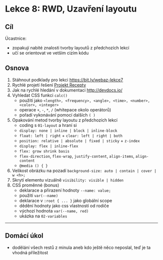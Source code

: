# Lekce 8: RWD, Uzavření layoutu

## Cíl

Úcastnice:

-   zopakují nabité znalosti tvorby layoutů z předchozích lekcí
-   učí se orientovat ve vetším cizím kódu

## Osnova

1. Stáhnout podklady pro lekci https://bit.ly/webaz-lekce7
2. Rychlé projetí řešení [Projekt Recepty](https://tvorimweb-2018-praha.github.io/projekt5-reseni/)
3. Jak na rychlé hledání v dokumentaci http://devdocs.io/
4. Vyhledat CSS funkci `calc()`
    - použití jako `<length>, <frequency>, <angle>, <time>, <number>, <color>, <integer>`
    - operace `+`, `-`, `*`, `/` (whitepace okolo operátorů)
    - pořadí vykonávání pomocí dalších `( )`
5. Opakování metod tvorby layoutu z předchozích lekcí
    - coding s `01-layout` a hraní si
    - `display: none | inline | block | inline-block`
    - `float: left | right` + `clear: left | right | both`
    - `position: relative | absolute | fixed | sticky` + `z-index`
    - `display: flex | inline-flex`
    - `flex: grow shrink basis`
    - `flex-direction`, `flex-wrap`, `justify-content`, `align-items`, `align-content`
    - `@media () { }`
6. Velikost obrázku na pozadí `background-size: auto | contain | cover | w <h>;`
7. Skrytí elementu vizuálně `visibility: visible | hidden`
8. CSS proměnné (bonus)
    - deklarace a přirazení hodnoty `--name: value;`
    - použití `var(--name)`
    - deklarace v `:root { ... }` jako globální scope
    - dědění hodnoty jako css vlastností od rodiče
    - výchozí hodnota `var(--name, red)`
    - ukázka na `02-variables`

---

## Domácí úkol

-   dodělání všech restů z minula aneb kdo ještě něco neposlal, teď je ta vhodná příležitost
